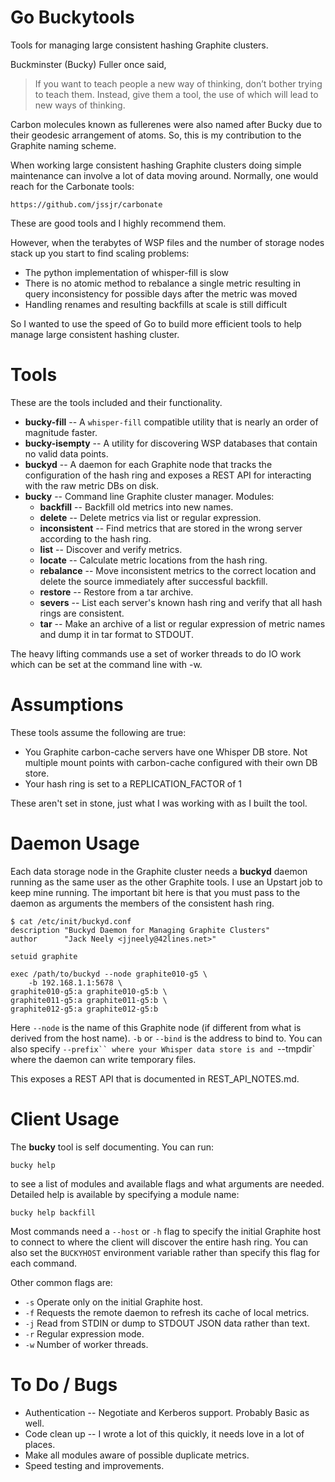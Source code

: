 Go Buckytools
==============

Tools for managing large consistent hashing Graphite clusters.

Buckminster (Bucky) Fuller once said,

> If you want to teach people a new way of thinking, don’t bother trying to teach
> them. Instead, give them a tool, the use of which will lead to new ways of
> thinking.

Carbon molecules known as fullerenes were also named after Bucky due
to their geodesic arrangement of atoms.  So, this is my contribution
to the Graphite naming scheme.

When working large consistent hashing Graphite clusters doing simple
maintenance can involve a lot of data moving around.  Normally, one would reach
for the Carbonate tools:

    https://github.com/jssjr/carbonate

These are good tools and I highly recommend them.

However, when the terabytes of WSP files and the number of storage nodes
stack up you start to find scaling problems:

* The python implementation of whisper-fill is slow
* There is no atomic method to rebalance a single metric
  resulting in query inconsistency for possible days after the
  metric was moved
* Handling renames and resulting backfills at scale is still
  difficult

So I wanted to use the speed of Go to build more efficient tools to help
manage large consistent hashing cluster.

Tools
=====

These are the tools included and their functionality.

* **bucky-fill** -- A `whisper-fill` compatible utility that is nearly
  an order of magnitude faster.
* **bucky-isempty** -- A utility for discovering WSP databases that
  contain no valid data points.
* **buckyd** -- A daemon for each Graphite node that tracks the
  configuration of the hash ring and exposes a REST API for
  interacting with the raw metric DBs on disk.
* **bucky** -- Command line Graphite cluster manager.  Modules:
  * **backfill** -- Backfill old metrics into new names.
  * **delete** -- Delete metrics via list or regular expression.
  * **inconsistent** -- Find metrics that are stored in the wrong server
    according to the hash ring.
  * **list** -- Discover and verify metrics.
  * **locate** -- Calculate metric locations from the hash ring.
  * **rebalance** -- Move inconsistent metrics to the correct location
    and delete the source immediately after successful backfill.
  * **restore** -- Restore from a tar archive.
  * **severs** -- List each server's known hash ring and verify that
    all hash rings are consistent.
  * **tar** -- Make an archive of a list or regular expression of metric
    names and dump it in tar format to STDOUT.

The heavy lifting commands use a set of worker threads to do IO work
which can be set at the command line with -w.

Assumptions
===========

These tools assume the following are true:

* You Graphite carbon-cache servers have one Whisper DB store.  Not multiple
  mount points with carbon-cache configured with their own DB store.
* Your hash ring is set to a REPLICATION_FACTOR of 1

These aren't set in stone, just what I was working with as I built the tool.

Daemon Usage
============

Each data storage node in the Graphite cluster needs a **buckyd** daemon
running as the same user as the other Graphite tools.  I use an Upstart
job to keep mine running.  The important bit here is that you must
pass to the daemon as arguments the members of the consistent hash ring.

    $ cat /etc/init/buckyd.conf
    description "Buckyd Daemon for Managing Graphite Clusters"
    author      "Jack Neely <jjneely@42lines.net>"

    setuid graphite

    exec /path/to/buckyd --node graphite010-g5 \
        -b 192.168.1.1:5678 \
	graphite010-g5:a graphite010-g5:b \
	graphite011-g5:a graphite011-g5:b \
	graphite012-g5:a graphite012-g5:b

Here `--node` is the name of this Graphite node (if different from what
is derived from the host name).  `-b` or `--bind` is the address to bind
to.  You can also specify `--prefix`` where your Whisper data store is
and `--tmpdir` where the daemon can write temporary files.

This exposes a REST API that is documented in REST_API_NOTES.md.

Client Usage
============

The **bucky** tool is self documenting.  You can run:

    bucky help

to see a list of modules and available flags and what arguments are needed.
Detailed help is available by specifying a module name:

    bucky help backfill

Most commands need a `--host` or `-h` flag to specify the initial Graphite
host to connect to where the client will discover the entire hash ring.
You can also set the `BUCKYHOST` environment variable rather than
specify this flag for each command.

Other common flags are:

* `-s` Operate only on the initial Graphite host.
* `-f` Requests the remote daemon to refresh its cache of local metrics.
* `-j` Read from STDIN or dump to STDOUT JSON data rather than text.
* `-r` Regular expression mode.
* `-w` Number of worker threads.

To Do / Bugs
============

* Authentication -- Negotiate and Kerberos support.  Probably Basic as well.
* Code clean up -- I wrote a lot of this quickly, it needs love in a
  lot of places.
* Make all modules aware of possible duplicate metrics.
* Speed testing and improvements.
